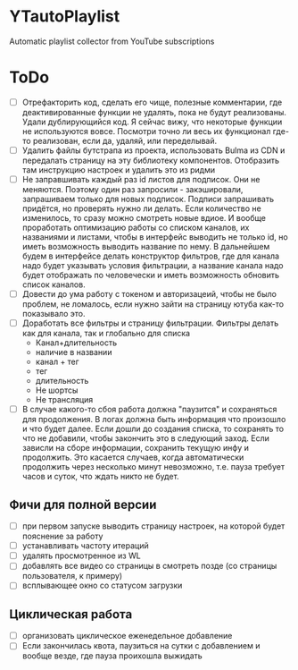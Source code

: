 # YTautoPlaylist

Automatic playlist collector from YouTube subscriptions

# ToDo

- [ ] Отрефакторить код, сделать его чище, полезные комментарии, где деактивированные функции не удалять, пока не будут реализованы. Удали дублирующийся код. Я сейчас вижу, что некоторые функции не используются вовсе. Посмотри точно ли весь их функционал где-то реализован, если да, удаляй, или переделывай.
- [ ] Удалить файлы бутстрапа из проекта, использовать Bulma из CDN и передалать страницу на эту библиотеку компонентов. Отобразить там инструкцию настроек и удалить это из ридми
- [ ] Не заправшивать каждый раз id листов для подписок. Они не меняются. Поэтому один раз запросили - закэшировали, запрашиваем только для новых подписок. Подписи запрашивать придётся, но проверять нужно ли делать. Если количество не изменилось, то сразу можно смотреть новые вдиое. И вообще проработать оптимизацию работы со списком каналов, их названиями и листами, чтобы в интерфейс выводить не только id, но иметь возможность выводить название по нему. В дальнейшем будем в интерфейсе делать конструктор фильтров, где для канала надо будет указывать условия фильтрации, а название канала надо будет отображать по человечески и иметь возможность обновить список каналов.
- [ ] Довести до ума работу с токеном и авторизацеий, чтобы не было проблем, не ломалось, если нужно зайти на страницу ютуба как-то показывало это.
- [ ] Доработать все фильтры и страницу фильтрации. Фильтры делать как для канала, так и глобально для списка
  - Канал+длительность
  - наличие в названии
  - канал + тег
  - тег
  - длительность
  - Не шортсы
  - Не трансляция
- [ ] В случае какого-то сбоя работа должна "паузится" и сохраняться для продолжения. В логах должна быть информация что произошло и что будет далее. Если дошли до создания списка, то сохранять то что не добавили, чтобы закончить это в следующий заход. Если зависли на сборе информации, сохранить текущую инфу и продолжить. Это касается случаев, когда автоматически продолжить через несколько минут невозможно, т.е. пауза требует часов и суток, что ждать никто не будет.

## Фичи для полной версии

- [ ] при первом запуске выводить страницу настроек, на которой будет пояснение за работу
- [ ] устанавливать частоту итераций
- [ ] удалять просмотренное из WL
- [ ] добавлять все видео со страницы в смотреть позде (со страницы пользователя, к примеру)
- [ ] всплывающее окно со статусом загрузки

## Циклическая работа

- [ ] организовать циклическое еженедельное добавление
- [ ] Если закончилась квота, паузиться на сутки с добавлением и вообще везде, где пауза проихошла выжидать
